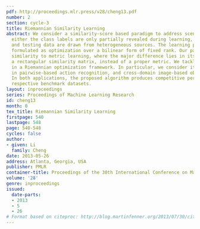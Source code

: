```yaml
---
pdf: http://proceedings.mlr.press/v28/cheng13.pdf
number: 2
section: cycle-3
title: Riemannian Similarity Learning
abstract: We consider a similarity-score based paradigm to address scenarios where
  either the class labels are only partially revealed during learning, or the training
  and testing data are drawn from heterogeneous sources. The learning problem is subsequently
  formulated as optimization over a bilinear form of fixed rank. Our paradigm bears
  similarity to metric learning, where the major difference lies in its aim of learning
  a rectangular similarity matrix, instead of a proper metric. We tackle this problem
  in a Riemannian optimization framework. In particular, we consider its applications
  in pairwise-based action recognition, and cross-domain image-based object recognition.
  In both applications, the proposed algorithm produces competitive performance on
  respective benchmark datasets.
layout: inproceedings
series: Proceedings of Machine Learning Research
id: cheng13
month: 0
tex_title: Riemannian Similarity Learning
firstpage: 540
lastpage: 548
page: 540-548
cycles: false
author:
- given: Li
  family: Cheng
date: 2013-05-26
address: Atlanta, Georgia, USA
publisher: PMLR
container-title: Proceedings of the 30th International Conference on Machine Learning
volume: '28'
genre: inproceedings
issued:
  date-parts:
  - 2013
  - 5
  - 26
# Format based on citeproc: http://blog.martinfenner.org/2013/07/30/citeproc-yaml-for-bibliographies/
---
```

